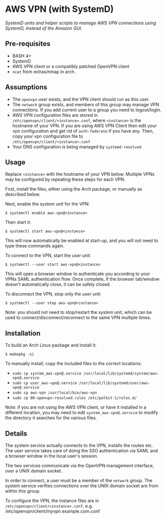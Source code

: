 # AWS VPN (with SystemD)

_SystemD units and helper scripts to manage AWS VPN connections using SystemD,
instead of the Amazon GUI._

## Pre-requisites

* BASH 4+
* SystemD
* AWS VPN client or a compatibly patched OpenVPN client
* `ncat` from extras/nmap in arch.

## Assumptions

* The `openvpn` user exists, and the VPN client should run as this user.
* The `network` group exists, and members of this group may manage VPN connections. If you add current user to a group you need to logout/login.
* AWS VPN configuration files are stored in `/etc/openvpn/client/<instance>.conf`,
  where `<instance>` is the hostname of your VPN. If you are using AWS VPN Client then edit your vpn configuration and get rid of `auth-federate` if you have any. Then, copy your vpn configuration file to `/etc/openvpn/client/<instance>.conf`
* Your DNS configuration is being managed by `systemd-resolved`

## Usage

Replace `<instance>` with the hostname of your VPN below. Multiple VPNs may be
configured by repeating these steps for each VPN.

First, install the files, either using the Arch package, or manually as described below.

Next, enable the _system_ unit for the VPN:

```
$ systemctl enable aws-vpn@<instance>
```

Then start it:

```
$ systemctl start aws-vpn@<instance>
```

This will now automatically be enabled at start-up, and you will not need to
type these commands again.

To connect to the VPN, start the _user_ unit:

```
$ systemctl --user start aws-vpn@<instance>
```

This will open a browser window to authenticate you according to your VPNs
SAML authentication flow. Once complete, if the browser tab/window doesn't
automatically close, it can be safely closed. 

To disconnect the VPN, stop only the _user_ unit:

```
$ systemctl --user stop aws-vpn@<instance>
```

Note: you should not need to stop/restart the _system_ unit, which can be used
to connect/disconnect/reconnect to the same VPN multiple times.

## Installation

To build an Arch Linux package and install it:

```
$ makepkg -si
```

To manually install, copy the included files to the correct locations:

* `sudo cp system_aws-vpn@.service /usr/local/lib/systemd/system/aws-vpn@.service`
* `sudo cp user_aws-vpn@.service /usr/local/lib/systemd/user/aws-vpn@.service`
* `sudo cp aws-vpn /usr/local/bin/aws-vpn`
* `sudo cp 00-openvpn-resolved.rules /etc/polkit-1/rules.d/`

Note: if you are not using the AWS VPN client, or have it installed in a
different location, you may need to edit `system_aws-vpn@.service` to modify
the directory it searches for the various files.

## Details

The system service actually connects to the VPN, installs the routes etc.
The user service takes care of doing the SSO authentication via SAML and a
browser window in the local user's session.

The two services communicate via the OpenVPN management interface, over a UNIX
domain socket.

In order to connect, a user must be a member of the `network` group. The
system service verifies connections over the UNIX domain socket are from within
this group.

To configure the VPN, the instance files are in `/etc/openvpn/client/<instance>.conf`,
e.g. /etc/openvpn/client/myvpn.example.com.conf
